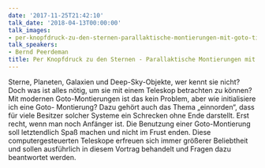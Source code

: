 ```yaml
---
date: '2017-11-25T21:42:10'
talk_date: '2018-04-13T00:00:00'
talk_images:
- per-knopfdruck-zu-den-sternen-parallaktische-montierungen-mit-goto-title.jpg
talk_speakers:
- Bernd Peerdeman
title: Per Knopfdruck zu den Sternen - Parallaktische Montierungen mit Goto
---
```

Sterne, Planeten, Galaxien und Deep-Sky-Objekte, wer kennt sie nicht? Doch was ist alles nötig, um sie mit einem Teleskop betrachten zu können? Mit modernen Goto-Montierungen ist das kein Problem, aber wie initialisiere ich eine Goto- Montierung? Dazu gehört auch das Thema „einnorden“, dass für viele Besitzer solcher Systeme ein Schrecken ohne Ende darstellt. Erst recht, wenn man noch Anfänger ist. Die Benutzung einer Goto-Montierung soll letztendlich Spaß machen und nicht im Frust enden. Diese computergesteuerten Teleskope erfreuen sich immer größerer Beliebtheit und sollen ausführlich in diesem Vortrag behandelt und Fragen dazu beantwortet werden.

